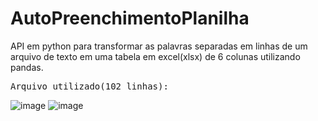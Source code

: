 # AutoPreenchimentoPlanilha
API em python para transformar as palavras separadas em linhas de um arquivo de texto
em uma tabela em excel(xlsx) de 6 colunas utilizando pandas.

<pre>Arquivo utilizado(102 linhas):                                       Resultado:</pre>
![image](https://github.com/EduardoBllc/AutoPreenchimentoPlanilha/assets/77795330/8891bd36-4041-4c30-a054-7dbde07021c2)
![image](https://github.com/EduardoBllc/AutoPreenchimentoPlanilha/assets/77795330/220dfd29-0e9d-4aa1-b07c-6541dd772dfe)

